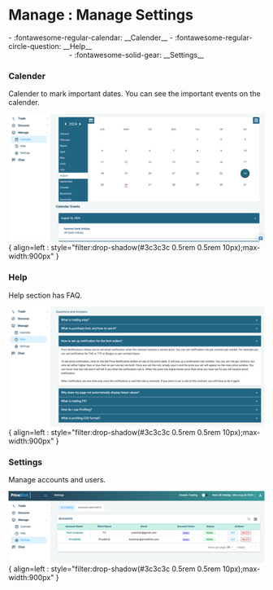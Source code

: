 # Manage : Manage Settings

<div class="grid cards" markdown>
- :fontawesome-regular-calendar: __Calender__
- :fontawesome-regular-circle-question: __Help__
</div>

<div class="grid cards" markdown align="center">
- :fontawesome-solid-gear: __Settings__
</div>

### Calender

Calender to mark important dates. You can see the important events on the calender.

![Priceblick Calender](assets/images/priceblick-doc-calendar.png){ align=left : style="filter:drop-shadow(#3c3c3c 0.5rem 0.5rem 10px);max-width:900px" }

### Help

Help section has FAQ.

![Priceblick Help](assets/images/priceblick-doc-help.png){ align=left : style="filter:drop-shadow(#3c3c3c 0.5rem 0.5rem 10px);max-width:900px" }

### Settings

Manage accounts and users.

![Priceblick Settings](assets/images/priceblick-doc-settings.png){ align=left : style="filter:drop-shadow(#3c3c3c 0.5rem 0.5rem 10px);max-width:900px" }

